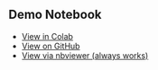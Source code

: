 ## Demo Notebook
- [View in Colab](https://colab.research.google.com/drive/1IZ0OCaKVWCzhn-wGvMKC94vo-L0PrOrS?authuser=1#scrollTo=nDkjA6FuIZCZ)
- [View on GitHub](https://github.com/shivani25shri/calyco-demo/blob/main/calyco_demo.ipynb)
- [View via nbviewer (always works)](https://nbviewer.org/github/shivani25shri/calyco-demo/blob/main/calyco_demo.ipynb)
